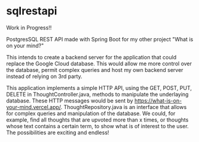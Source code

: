 # sqlrestapi
 
 Work in Progress!!
 
 PostgresSQL REST API made with Spring Boot for my other project "What is on your mind?"
 
This intends to create a backend server for the application that could replace the Google Cloud database. This would allow me more control over the database, permit complex queries and host my own backend server instead of relying on 3rd party.

This application implements a simple HTTP API, using the GET, POST, PUT, DELETE in ThoughtController.java, methods to manipulate the underlaying database. These HTTP messages would be sent by https://what-is-on-your-mind.vercel.app/. ThoughtRepository.java is an interface that allows for complex queries and manipulation of the database. We could, for example, find all thoughts that are upvoted more than x times, or thoughts whose text contains a certain term, to show what is of interest to the user. The possibilities are exciting and endless!
